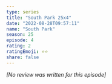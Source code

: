 ```yaml
---
type: series
title: "South Park 25x4"
date: "2022-08-28T09:57:11"
name: "South Park"
season: 25
episode: 4
rating: 2
ratingEmoji: ⭐️⭐️
share: false
---
```


_[No review was written for this episode]_
